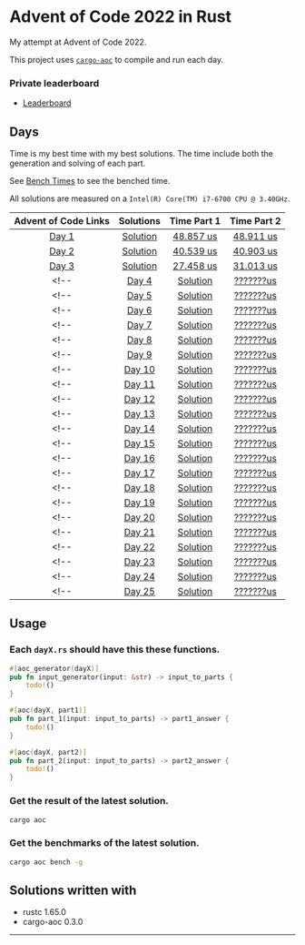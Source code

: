 # Advent of Code 2022 in Rust
My attempt at Advent of Code 2022.

This project uses [`cargo-aoc`][cargo-aoc] to compile and run each day.

### Private leaderboard
* [Leaderboard](https://adventofcode.com/2022/leaderboard/private/view/642677)

## Days

Time is my best time with my best solutions. 
The time include both the generation and solving of each part.

See [Bench Times](bench-times) to see the benched time.

All solutions are measured on a `Intel(R) Core(TM) i7-6700 CPU @ 3.40GHz`.

| Advent of Code Links |         Solutions         |             Time Part 1             |              Time Part 2           |
|:--------------------:|:-------------------------:|:-----------------------------------:|:----------------------------------:|
| [Day 1][day01]       | [Solution](./src/day1.rs)  | [48.857 us](bench-times/day1.txt)  | [48.911 us](bench-times/day1.txt)  |
| [Day 2][day02]       | [Solution](./src/day2.rs)  | [40.539 us](bench-times/day2.txt)  | [40.903 us](bench-times/day2.txt)  |
| [Day 3][day03]       | [Solution](./src/day3.rs)  | [27.458 us](bench-times/day3.txt)  | [31.013 us](bench-times/day3.txt)  |
<!-- | [Day 4][day04]       | [Solution](./src/day4.rs)  | [???????us](bench-times/day4.txt)  | [???????us](bench-times/day4.txt)  | -->
<!-- | [Day 5][day05]       | [Solution](./src/day5.rs)  | [???????us](bench-times/day5.txt)  | [???????us](bench-times/day5.txt)  | -->
<!-- | [Day 6][day06]       | [Solution](./src/day6.rs)  | [???????us](bench-times/day6.txt)  | [???????us](bench-times/day6.txt)  | -->
<!-- | [Day 7][day07]       | [Solution](./src/day7.rs)  | [???????us](bench-times/day7.txt)  | [???????us](bench-times/day7.txt)  | -->
<!-- | [Day 8][day08]       | [Solution](./src/day8.rs)  | [???????us](bench-times/day8.txt)  | [???????us](bench-times/day8.txt)  | -->
<!-- | [Day 9][day09]       | [Solution](./src/day9.rs)  | [???????us](bench-times/day9.txt)  | [???????us](bench-times/day9.txt)  | -->
<!-- | [Day 10][day10]      | [Solution](./src/day10.rs) | [???????us](bench-times/day10.txt) | [???????us](bench-times/day10.txt) | -->
<!-- | [Day 11][day11]      | [Solution](./src/day11.rs) | [???????us](bench-times/day11.txt) | [???????us](bench-times/day11.txt) | -->
<!-- | [Day 12][day12]      | [Solution](./src/day12.rs) | [???????us](bench-times/day12.txt) | [???????us](bench-times/day12.txt) | -->
<!-- | [Day 13][day13]      | [Solution](./src/day13.rs) | [???????us](bench-times/day13.txt) | [???????us](bench-times/day13.txt) | -->
<!-- | [Day 14][day14]      | [Solution](./src/day14.rs) | [???????us](bench-times/day14.txt) | [???????us](bench-times/day14.txt) | -->
<!-- | [Day 15][day15]      | [Solution](./src/day15.rs) | [???????us](bench-times/day15.txt) | [???????us](bench-times/day15.txt) | -->
<!-- | [Day 16][day16]      | [Solution](./src/day16.rs) | [???????us](bench-times/day16.txt) | [???????us](bench-times/day16.txt) | -->
<!-- | [Day 17][day17]      | [Solution](./src/day17.rs) | [???????us](bench-times/day17.txt) | [???????us](bench-times/day17.txt) | -->
<!-- | [Day 18][day18]      | [Solution](./src/day18.rs) | [???????us](bench-times/day18.txt) | [???????us](bench-times/day18.txt) | -->
<!-- | [Day 19][day19]      | [Solution](./src/day19.rs) | [???????us](bench-times/day19.txt) | [???????us](bench-times/day19.txt) | -->
<!-- | [Day 20][day20]      | [Solution](./src/day20.rs) | [???????us](bench-times/day20.txt) | [???????us](bench-times/day20.txt) | -->
<!-- | [Day 21][day21]      | [Solution](./src/day21.rs) | [???????us](bench-times/day21.txt) | [???????us](bench-times/day21.txt) | -->
<!-- | [Day 22][day22]      | [Solution](./src/day22.rs) | [???????us](bench-times/day22.txt) | [???????us](bench-times/day22.txt) | -->
<!-- | [Day 23][day23]      | [Solution](./src/day23.rs) | [???????us](bench-times/day23.txt) | [???????us](bench-times/day23.txt) | -->
<!-- | [Day 24][day24]      | [Solution](./src/day24.rs) | [???????us](bench-times/day24.txt) | [???????us](bench-times/day24.txt) | -->
<!-- | [Day 25][day25]      | [Solution](./src/day25.rs) | [???????us](bench-times/day15.txt) | [???????us](bench-times/day15.txt) | -->

[day01]: https://adventofcode.com/2022/day/1
[day02]: https://adventofcode.com/2022/day/2
[day03]: https://adventofcode.com/2022/day/3
[day04]: https://adventofcode.com/2022/day/4
[day05]: https://adventofcode.com/2022/day/5
[day06]: https://adventofcode.com/2022/day/6
[day07]: https://adventofcode.com/2022/day/7
[day08]: https://adventofcode.com/2022/day/8
[day09]: https://adventofcode.com/2022/day/9
[day10]: https://adventofcode.com/2022/day/10
[day11]: https://adventofcode.com/2022/day/11
[day12]: https://adventofcode.com/2022/day/12
[day13]: https://adventofcode.com/2022/day/13
[day14]: https://adventofcode.com/2022/day/14
[day15]: https://adventofcode.com/2022/day/15
[day16]: https://adventofcode.com/2022/day/16
[day17]: https://adventofcode.com/2022/day/17
[day18]: https://adventofcode.com/2022/day/18
[day19]: https://adventofcode.com/2022/day/19
[day20]: https://adventofcode.com/2022/day/20
[day21]: https://adventofcode.com/2022/day/21
[day22]: https://adventofcode.com/2022/day/22
[day23]: https://adventofcode.com/2022/day/23
[day24]: https://adventofcode.com/2022/day/24
[day25]: https://adventofcode.com/2022/day/25

## Usage

### Each `dayX.rs` should have this these functions.
```rust
#[aoc_generator(dayX)]
pub fn input_generator(input: &str) -> input_to_parts {
    todo!()
}

#[aoc(dayX, part1)]
pub fn part_1(input: input_to_parts) -> part1_answer {
    todo!()
}

#[aoc(dayX, part2)]
pub fn part_2(input: input_to_parts) -> part2_answer {
    todo!()
}
```

### Get the result of the latest solution.
```bash
cargo aoc
```

### Get the benchmarks of the latest solution.
```bash
cargo aoc bench -g
```

## Solutions written with
* rustc 1.65.0
* cargo-aoc 0.3.0


---

[aoc]: https://adventofcode.com/
[rust]: https://rust-lang.org
[cargo-aoc]: https://github.com/gobanos/cargo-aoc
[aoc-runner]: https://github.com/gobanos/aoc-runner